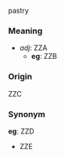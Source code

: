 pastry
### Meaning
+ _adj_: ZZA
    + __eg__: ZZB

### Origin

ZZC

### Synonym

__eg__: ZZD

+ ZZE


